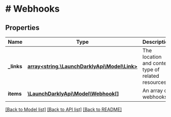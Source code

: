 # # Webhooks

## Properties

Name | Type | Description | Notes
------------ | ------------- | ------------- | -------------
**_links** | [**array<string,\LaunchDarklyApi\Model\Link>**](Link.md) | The location and content type of related resources |
**items** | [**\LaunchDarklyApi\Model\Webhook[]**](Webhook.md) | An array of webhooks |

[[Back to Model list]](../../README.md#models) [[Back to API list]](../../README.md#endpoints) [[Back to README]](../../README.md)
